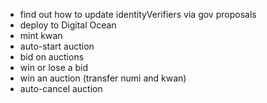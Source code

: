 - find out how to update identityVerifiers via gov proposals
- deploy to Digital Ocean
- mint kwan
- auto-start auction
- bid on auctions
- win or lose a bid
- win an auction (transfer numi and kwan)
- auto-cancel auction

